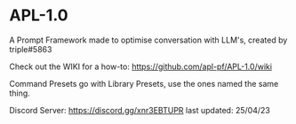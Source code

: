 # APL-1.0
A Prompt Framework made to optimise conversation with LLM's, created by triple#5863

Check out the WIKI for a how-to: https://github.com/apl-pf/APL-1.0/wiki

Command Presets go with Library Presets, use the ones named the same thing.


Discord Server: https://discord.gg/xnr3EBTUPR
last updated: 25/04/23

